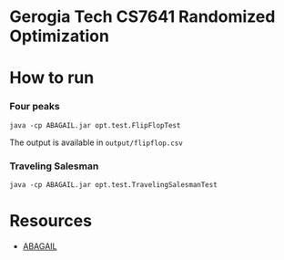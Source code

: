 Gerogia Tech CS7641 Randomized Optimization
=======

# How to run
### Four peaks
```
java -cp ABAGAIL.jar opt.test.FlipFlopTest
```

The output is available in `output/flipflop.csv`

### Traveling Salesman
```
java -cp ABAGAIL.jar opt.test.TravelingSalesmanTest
```


# Resources
- [ABAGAIL](https://github.com/pushkar/ABAGAIL)
